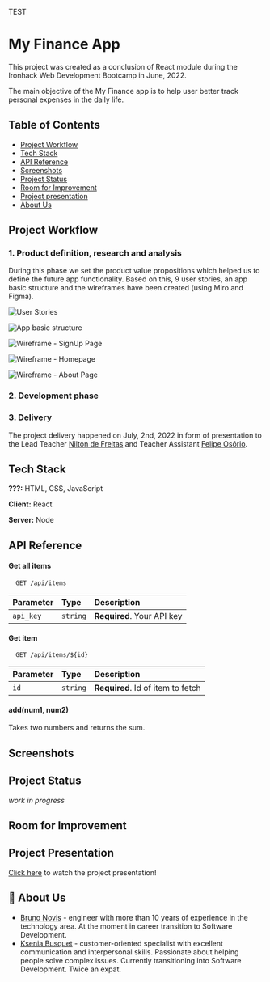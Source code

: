 
TEST

# My Finance App

This project was created as a conclusion of React module during the Ironhack Web Development Bootcamp in June, 2022. 

The main objective of the My Finance app is to help user better track personal expenses in the daily life.




## Table of Contents

* [Project Workflow](#project-workflow)
* [Tech Stack](#tech)
* [API Reference](#api-reference)
* [Screenshots](#screenshots)
* [Project Status](#project-status)
* [Room for Improvement](#room-for-improvement)
* [Project presentation](#project-presentation)
* [About Us](#about-us)
## Project Workflow

### 1. Product definition, research and analysis

During this phase we set the product value propositions which helped us to define the future app functionality. Based on this, 9 user stories, an app basic structure and the wireframes have been created (using Miro and Figma). 

![User Stories](https://via.placeholder.com/468x300?text=User+Stories)

![App basic structure](https://via.placeholder.com/468x300?text=App+basic+structure)

![Wireframe - SignUp Page](https://via.placeholder.com/468x300?text=Wireframe+-+SignUp+Page)

![Wireframe - Homepage](https://via.placeholder.com/468x300?text=Wireframe+-+Homepage)

![Wireframe - About Page](https://via.placeholder.com/468x300?text=Wireframe+-+About+Page)

### 2. Development phase

### 3. Delivery

The project delivery happened on July, 2nd, 2022 in form of presentation to the Lead Teacher [Nilton de Freitas](https://github.com/oniltos) and Teacher Assistant [Felipe Osório](https://github.com/Briofita09).


## Tech Stack

**???:** HTML, CSS, JavaScript

**Client:** React

**Server:** Node


## API Reference

#### Get all items

```http
  GET /api/items
```

| Parameter | Type     | Description                |
| :-------- | :------- | :------------------------- |
| `api_key` | `string` | **Required**. Your API key |

#### Get item

```http
  GET /api/items/${id}
```

| Parameter | Type     | Description                       |
| :-------- | :------- | :-------------------------------- |
| `id`      | `string` | **Required**. Id of item to fetch |

#### add(num1, num2)

Takes two numbers and returns the sum.


## Screenshots



## Project Status
 
 _work in progress_
## Room for Improvement
## Project Presentation

[Click here](link) to watch the project presentation!
## 🚀 About Us
- [Bruno Novis](https://www.github.com/bru9is) - engineer with more than 10 years of experience in the technology area. At the moment in career transition to Software Development. 
- [Ksenia Busquet](https://www.github.com/kseniabusquet) - customer-oriented specialist with excellent communication and interpersonal skills. Passionate about helping people solve complex issues. Currently transitioning into Software Development. Twice an expat.

